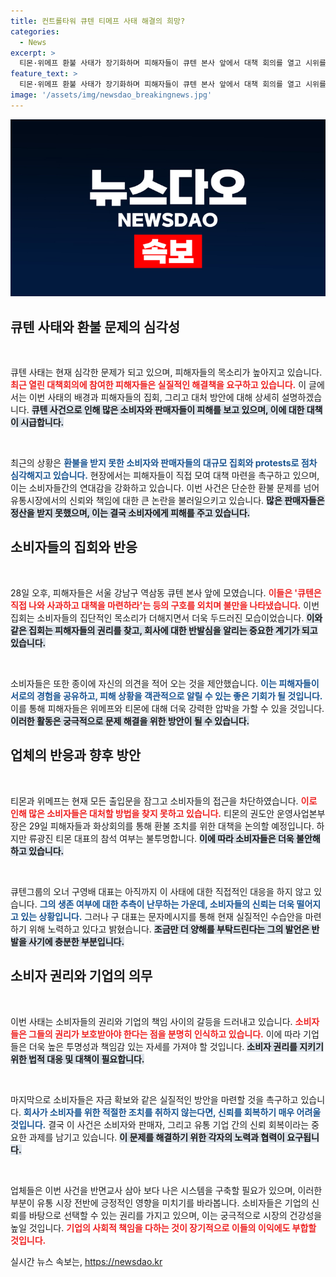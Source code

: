 ```yaml
---
title: 컨트롤타워 큐텐 티메프 사태 해결의 희망?
categories:
  - News
excerpt: >
  티몬·위메프 환불 사태가 장기화하며 피해자들이 큐텐 본사 앞에서 대책 회의를 열고 시위를 벌였다. 구영배 대표는 자금 확보와 실질적 수습안을 모색 중이라며 양해를 구하고 있다.
feature_text: >
  티몬·위메프 환불 사태가 장기화하며 피해자들이 큐텐 본사 앞에서 대책 회의를 열고 시위를 벌였다. 구영배 대표는 자금 확보와 실질적 수습안을 모색 중이라며 양해를 구하고 있다.
image: '/assets/img/newsdao_breakingnews.jpg'
---
```


<p><img src="/assets/img/newsdao_breakingnews.jpg" alt="pcversion 속보" /></p>

<h2 data-ke-size="size26">큐텐 사태와 환불 문제의 심각성</h2>

<p data-ke-size="size16">&nbsp;</p>

<p>큐텐 사태는 현재 심각한 문제가 되고 있으며, 피해자들의 목소리가 높아지고 있습니다. <b><span style="color: #ee2323;">최근 열린 대책회의에 참여한 피해자들은 실질적인 해결책을 요구하고 있습니다.</span></b> 이 글에서는 이번 사태의 배경과 피해자들의 집회, 그리고 대처 방안에 대해 상세히 설명하겠습니다. <b><span style="background-color: #21538527;">큐텐 사건으로 인해 많은 소비자와 판매자들이 피해를 보고 있으며, 이에 대한 대책이 시급합니다.</span></b></p>

<p data-ke-size="size16">&nbsp;</p>

<p>최근의 상황은 <b><span style="color: #1a5490;">환불을 받지 못한 소비자와 판매자들의 대규모 집회와 protests로 점차 심각해지고 있습니다.</span></b> 현장에서는 피해자들이 직접 모여 대책 마련을 촉구하고 있으며, 이는 소비자들간의 연대감을 강화하고 있습니다. 이번 사건은 단순한 환불 문제를 넘어 유통시장에서의 신뢰와 책임에 대한 큰 논란을 불러일으키고 있습니다. <b><span style="background-color: #21538527;">많은 판매자들은 정산을 받지 못했으며, 이는 결국 소비자에게 피해를 주고 있습니다.</span></b></p>

<h2 data-ke-size="size26">소비자들의 집회와 반응</h2>

<p data-ke-size="size16">&nbsp;</p>

<p>28일 오후, 피해자들은 서울 강남구 역삼동 큐텐 본사 앞에 모였습니다. <b><span style="color: #ee2323;">이들은 '큐텐은 직접 나와 사과하고 대책을 마련하라'는 등의 구호를 외치며 불만을 나타냈습니다.</span></b> 이번 집회는 소비자들의 집단적인 목소리가 더해지면서 더욱 두드러진 모습이었습니다. <b><span style="background-color: #21538527;">이와 같은 집회는 피해자들의 권리를 찾고, 회사에 대한 반발심을 알리는 중요한 계기가 되고 있습니다.</span></b> </p>

<p data-ke-size="size16">&nbsp;</p>

<p>소비자들은 또한 종이에 자신의 의견을 적어 오는 것을 제안했습니다. <b><span style="color: #1a5490;">이는 피해자들이 서로의 경험을 공유하고, 피해 상황을 객관적으로 알릴 수 있는 좋은 기회가 될 것입니다.</span></b> 이를 통해 피해자들은 위메프와 티몬에 대해 더욱 강력한 압박을 가할 수 있을 것입니다. <b><span style="background-color: #21538527;">이러한 활동은 궁극적으로 문제 해결을 위한 방안이 될 수 있습니다.</span></b></p>

<h2 data-ke-size="size26">업체의 반응과 향후 방안</h2>

<p data-ke-size="size16">&nbsp;</p>

<p>티몬과 위메프는 현재 모든 출입문을 잠그고 소비자들의 접근을 차단하였습니다. <b><span style="color: #ee2323;">이로 인해 많은 소비자들은 대처할 방법을 찾지 못하고 있습니다.</span></b> 티몬의 권도안 운영사업본부장은 29일 피해자들과 화상회의를 통해 환불 조치를 위한 대책을 논의할 예정입니다. 하지만 류광진 티몬 대표의 참석 여부는 불투명합니다. <b><span style="background-color: #21538527;">이에 따라 소비자들은 더욱 불안해하고 있습니다.</span></b></p>

<p data-ke-size="size16">&nbsp;</p>

<p>큐텐그룹의 오너 구영배 대표는 아직까지 이 사태에 대한 직접적인 대응을 하지 않고 있습니다. <b><span style="color: #1a5490;">그의 생존 여부에 대한 추측이 난무하는 가운데, 소비자들의 신뢰는 더욱 떨어지고 있는 상황입니다.</span></b> 그러나 구 대표는 문자메시지를 통해 현재 실질적인 수습안을 마련하기 위해 노력하고 있다고 밝혔습니다. <b><span style="background-color: #21538527;">조금만 더 양해를 부탁드린다는 그의 발언은 반발을 사기에 충분한 부분입니다.</span></b></p>

<h2 data-ke-size="size26">소비자 권리와 기업의 의무</h2>

<p data-ke-size="size16">&nbsp;</p>

<p>이번 사태는 소비자들의 권리와 기업의 책임 사이의 갈등을 드러내고 있습니다. <b><span style="color: #ee2323;">소비자들은 그들의 권리가 보호받아야 한다는 점을 분명히 인식하고 있습니다.</span></b> 이에 따라 기업들은 더욱 높은 투명성과 책임감 있는 자세를 가져야 할 것입니다. <b><span style="background-color: #21538527;">소비자 권리를 지키기 위한 법적 대응 및 대책이 필요합니다.</span></b></p>

<p data-ke-size="size16">&nbsp;</p>

<p>마지막으로 소비자들은 자금 확보와 같은 실질적인 방안을 마련할 것을 촉구하고 있습니다. <b><span style="color: #1a5490;">회사가 소비자를 위한 적절한 조치를 취하지 않는다면, 신뢰를 회복하기 매우 어려울 것입니다.</span></b> 결국 이 사건은 소비자와 판매자, 그리고 유통 기업 간의 신뢰 회복이라는 중요한 과제를 남기고 있습니다. <b><span style="background-color: #21538527;">이 문제를 해결하기 위한 각자의 노력과 협력이 요구됩니다.</span></b></p>

<p data-ke-size="size16">&nbsp;</p>

<p>업체들은 이번 사건을 반면교사 삼아 보다 나은 시스템을 구축할 필요가 있으며, 이러한 부분이 유통 시장 전반에 긍정적인 영향을 미치기를 바라봅니다. 소비자들은 기업의 신뢰를 바탕으로 선택할 수 있는 권리를 가지고 있으며, 이는 궁극적으로 시장의 건강성을 높일 것입니다. <b><span style="color: #ee2323;">기업의 사회적 책임을 다하는 것이 장기적으로 이들의 이익에도 부합할 것입니다.</span></b></p>
실시간 뉴스 속보는, <a href="https://newsdao.kr" rel="dofollow">https://newsdao.kr</a>


